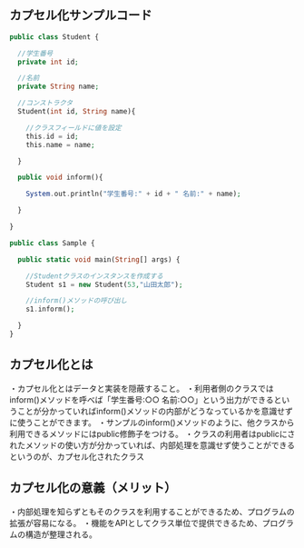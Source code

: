 ## カプセル化サンプルコード
```php
public class Student {

  //学生番号
  private int id;

  //名前
  private String name;

  //コンストラクタ
  Student(int id, String name){

    //クラスフィールドに値を設定
    this.id = id;
    this.name = name;

  }

  public void inform(){

    System.out.println("学生番号:" + id + " 名前:" + name);

  }

}

public class Sample {

  public static void main(String[] args) {

    //Studentクラスのインスタンスを作成する
    Student s1 = new Student(53,"山田太郎");

    //inform()メソッドの呼び出し
    s1.inform();

  }
}
```

## カプセル化とは
・カプセル化とはデータと実装を隠蔽すること。
・利用者側のクラスではinform()メソッドを呼べば「学生番号:○○ 名前:○○」という出力ができるということが分かっていればinform()メソッドの内部がどうなっているかを意識せずに使うことができます。
・サンプルのinform()メソッドのように、他クラスから利用できるメソッドにはpublic修飾子をつける。
・クラスの利用者はpublicにされたメソッドの使い方が分かっていれば、内部処理を意識せず使うことができるというのが、カプセル化されたクラス

## カプセル化の意義（メリット）
・内部処理を知らずともそのクラスを利用することができるため、プログラムの拡張が容易になる。
・機能をAPIとしてクラス単位で提供できるため、プログラムの構造が整理される。